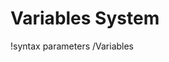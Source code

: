 <!-- MOOSE Documentation Stub: Remove this when content is added. -->

# Variables System
!syntax parameters /Variables

